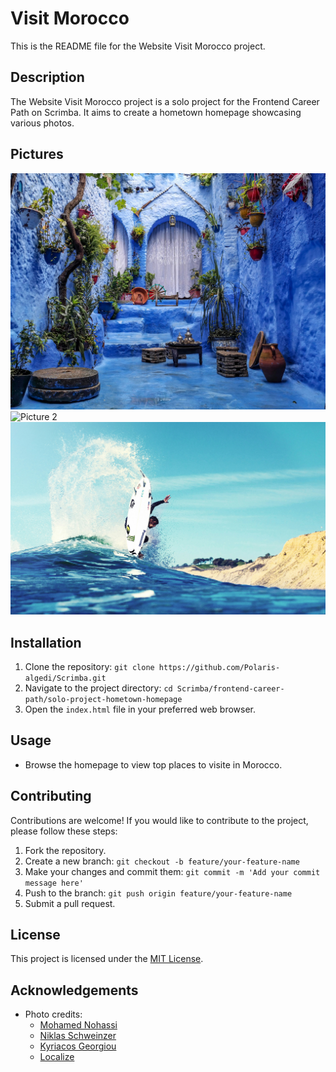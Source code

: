 # Visit Morocco

This is the README file for the Website Visit Morocco project.

## Description

The Website Visit Morocco project is a solo project for the Frontend Career Path on Scrimba. It aims to create a hometown homepage showcasing various photos.

## Pictures

![Picture 1](./images/blue-city.jpg)
![Picture 2](./images/h2-mosque.jpg)
![Picture 3](./images/taghazout-area-surf.jpg)

## Installation

1. Clone the repository: `git clone https://github.com/Polaris-algedi/Scrimba.git`
2. Navigate to the project directory: `cd Scrimba/frontend-career-path/solo-project-hometown-homepage`
3. Open the `index.html` file in your preferred web browser.

## Usage

- Browse the homepage to view top places to visite in Morocco.

## Contributing

Contributions are welcome! If you would like to contribute to the project, please follow these steps:

1. Fork the repository.
2. Create a new branch: `git checkout -b feature/your-feature-name`
3. Make your changes and commit them: `git commit -m 'Add your commit message here'`
4. Push to the branch: `git push origin feature/your-feature-name`
5. Submit a pull request.

## License

This project is licensed under the [MIT License](https://opensource.org/licenses/MIT).

## Acknowledgements

- Photo credits:
  - [Mohamed Nohassi](https://unsplash.com/@coopery)
  - [Niklas Schweinzer](https://unsplash.com/@nelebki)
  - [Kyriacos Georgiou](https://unsplash.com/@koullislp)
  - [Localize](https://unsplash.com/@localize)

